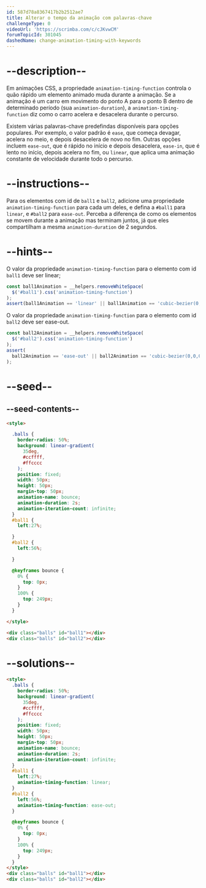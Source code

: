 ```yaml
---
id: 587d78a8367417b2b2512ae7
title: Alterar o tempo da animação com palavras-chave
challengeType: 0
videoUrl: 'https://scrimba.com/c/cJKvwCM'
forumTopicId: 301045
dashedName: change-animation-timing-with-keywords
---
```


# --description--

Em animações CSS, a propriedade `animation-timing-function` controla o quão rápido um elemento animado muda durante a animação. Se a animação é um carro em movimento do ponto A para o ponto B dentro de determinado período (sua `animation-duration`), a `animation-timing-function` diz como o carro acelera e desacelera durante o percurso.

Existem várias palavras-chave predefindas disponíveis para opções populares. Por exemplo, o valor padrão é `ease`, que começa devagar, acelera no meio, e depois desacelera de novo no fim. Outras opções incluem `ease-out`, que é rápido no início e depois desacelera, `ease-in`, que é lento no início, depois acelera no fim, ou `linear`, que aplica uma animação constante de velocidade durante todo o percurso.

# --instructions--

Para os elementos com id de `ball1` e `ball2`, adicione uma propriedade `animation-timing-function` para cada um deles, e defina a `#ball1` para `linear`, e `#ball2` para `ease-out`. Perceba a diferença de como os elementos se movem durante a animação mas terminam juntos, já que eles compartilham a mesma `animation-duration` de 2 segundos.

# --hints--

O valor da propriedade `animation-timing-function` para o elemento com id `ball1` deve ser linear;

```js
const ball1Animation = __helpers.removeWhiteSpace(
  $('#ball1').css('animation-timing-function')
);
assert(ball1Animation == 'linear' || ball1Animation == 'cubic-bezier(0,0,1,1)');
```

O valor da propriedade `animation-timing-function` para o elemento com id `ball2` deve ser ease-out.

```js
const ball2Animation = __helpers.removeWhiteSpace(
  $('#ball2').css('animation-timing-function')
);
assert(
  ball2Animation == 'ease-out' || ball2Animation == 'cubic-bezier(0,0,0.58,1)'
);
```

# --seed--

## --seed-contents--

```html
<style>

  .balls {
    border-radius: 50%;
    background: linear-gradient(
      35deg,
      #ccffff,
      #ffcccc
    );
    position: fixed;
    width: 50px;
    height: 50px;
    margin-top: 50px;
    animation-name: bounce;
    animation-duration: 2s;
    animation-iteration-count: infinite;
  }
  #ball1 {
    left:27%;

  }
  #ball2 {
    left:56%;

  }

  @keyframes bounce {
    0% {
      top: 0px;
    }
    100% {
      top: 249px;
    }
  }

</style>

<div class="balls" id="ball1"></div>
<div class="balls" id="ball2"></div>
```

# --solutions--

```html
<style>
  .balls {
    border-radius: 50%;
    background: linear-gradient(
      35deg,
      #ccffff,
      #ffcccc
    );
    position: fixed;
    width: 50px;
    height: 50px;
    margin-top: 50px;
    animation-name: bounce;
    animation-duration: 2s;
    animation-iteration-count: infinite;
  }
  #ball1 {
    left:27%;
    animation-timing-function: linear;
  }
  #ball2 {
    left:56%;
    animation-timing-function: ease-out;
  }

  @keyframes bounce {
    0% {
      top: 0px;
    }
    100% {
      top: 249px;
    }
  }
</style>
<div class="balls" id="ball1"></div>
<div class="balls" id="ball2"></div>
```
